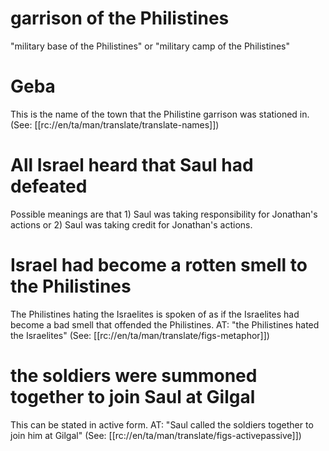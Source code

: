 # garrison of the Philistines

"military base of the Philistines" or "military camp of the Philistines"

# Geba

This is the name of the town that the Philistine garrison was stationed in. (See: [[rc://en/ta/man/translate/translate-names]])

# All Israel heard that Saul had defeated

Possible meanings are that 1) Saul was taking responsibility for Jonathan's actions or 2) Saul was taking credit for Jonathan's actions.

# Israel had become a rotten smell to the Philistines

The Philistines hating the Israelites is spoken of as if the Israelites had become a bad smell that offended the Philistines. AT: "the Philistines hated the Israelites" (See: [[rc://en/ta/man/translate/figs-metaphor]])

# the soldiers were summoned together to join Saul at Gilgal

This can be stated in active form. AT: "Saul called the soldiers together to join him at Gilgal" (See: [[rc://en/ta/man/translate/figs-activepassive]])